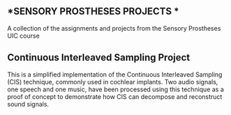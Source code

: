 ## *SENSORY PROSTHESES PROJECTS *

A collection of the assignments and projects from the Sensory Prostheses UIC course

## Continuous Interleaved Sampling Project

This is a simplified implementation of the Continuous Interleaved Sampling (CIS) technique, commonly used in cochlear implants. Two audio signals, one speech and one music, have been processed using this technique as a proof of concept to demonstrate how CIS can decompose and reconstruct sound signals.
